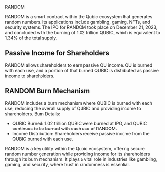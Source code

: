 RANDOM

RANDOM is a smart contract within the Qubic ecosystem that generates random numbers. Its applications include gambling, gaming, NFTs, and security systems.
The IPO for RANDOM took place on December 21, 2023, and concluded with the burning of 1.02 trillion QUBIC, which is equivalent to 1.34% of the total supply.

## Passive Income for Shareholders

RANDOM allows shareholders to earn passive QU income. QU is burned with each use, and a portion of that burned QUBIC is distributed as passive income to shareholders.

## RANDOM Burn Mechanism

RANDOM includes a burn mechanism where QUBIC is burned with each use, reducing the overall supply of QUBIC and providing income to shareholders.
Burn Details:
 - QUBIC Burned: 1.02 trillion QUBIC were burned at IPO, and QUBIC continues to be burned with each use of RANDOM.
 - Income Distribution: Shareholders receive passive income from the QUBIC burned with each use.

RANDOM is a key utility within the Qubic ecosystem, offering secure random number generation while providing income for its shareholders through its burn mechanism. It plays a vital role in industries like gambling, gaming, and security, where trust in randomness is essential.